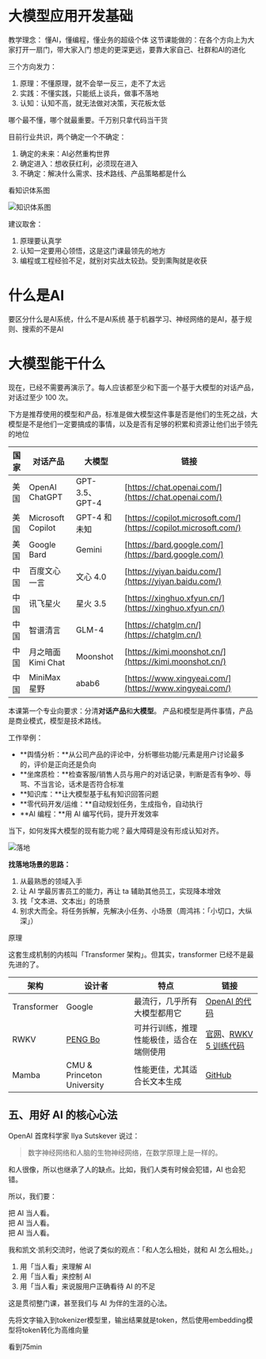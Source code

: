 # 大模型应用开发基础

教学理念：
懂AI，懂编程，懂业务的超级个体
这节课能做的：在各个方向上为大家打开一扇门，带大家入门
想走的更深更远，要靠大家自己、社群和AI的进化

三个方向发力：

1. 原理：不懂原理，就不会举一反三，走不了太远
2. 实践：不懂实践，只能纸上谈兵，做事不落地
3. 认知：认知不高，就无法做对决策，天花板太低

哪个最不懂，哪个就最重要。千万别只拿代码当干货

目前行业共识，两个确定一个不确定：

1. 确定的未来：AI必然重构世界
2. 确定进入：想收获红利，必须现在进入
3. 不确定：解决什么需求、技术路线、产品策略都是什么

看知识体系图

![知识体系图](structure.png)

建议取舍：

1. 原理要认真学
2. 认知一定要用心领悟，这是这门课最领先的地方
3. 编程或工程经验不足，就别对实战太较劲。受到熏陶就是收获

# 什么是AI

要区分什么是AI系统，什么不是AI系统
基于机器学习、神经网络的是AI，基于规则、搜索的不是AI

# 大模型能干什么

现在，已经不需要再演示了。每人应该都至少和下面一个基于大模型的对话产品，对话过至少 100 次。

下方是推荐使用的模型和产品，标准是做大模型这件事是否是他们的生死之战，大模型是不是他们一定要搞成的事情，以及是否有足够的积累和资源让他们出于领先的地位

| 国家 | 对话产品           | 大模型         | 链接                                                             |
| ---- | ------------------ | -------------- | ---------------------------------------------------------------- |
| 美国 | OpenAI ChatGPT     | GPT-3.5、GPT-4 | [https://chat.openai.com/](https://chat.openai.com/)             |
| 美国 | Microsoft Copilot  | GPT-4 和未知   | [https://copilot.microsoft.com/](https://copilot.microsoft.com/) |
| 美国 | Google Bard        | Gemini         | [https://bard.google.com/](https://bard.google.com/)             |
| 中国 | 百度文心一言       | 文心 4.0       | [https://yiyan.baidu.com/](https://yiyan.baidu.com/)             |
| 中国 | 讯飞星火           | 星火 3.5       | [https://xinghuo.xfyun.cn/](https://xinghuo.xfyun.cn/)           |
| 中国 | 智谱清言           | GLM-4          | [https://chatglm.cn/](https://chatglm.cn/)                       |
| 中国 | 月之暗面 Kimi Chat | Moonshot       | [https://kimi.moonshot.cn/](https://kimi.moonshot.cn/)           |
| 中国 | MiniMax 星野       | abab6          | [https://www.xingyeai.com/](https://www.xingyeai.com/)           |

本课第一个专业向要求：分清**对话产品**和**大模型**。
产品和模型是两件事情，产品是商业模式，模型是技术路线。

工作举例：

- **舆情分析：**从公司产品的评论中，分析哪些功能/元素是用户讨论最多的，评价是正向还是负向
- **坐席质检：**检查客服/销售人员与用户的对话记录，判断是否有争吵、辱骂、不当言论，话术是否符合标准
- **知识库：**让大模型基于私有知识回答问题
- **零代码开发/运维：**自动规划任务，生成指令，自动执行
- **AI 编程：**用 AI 编写代码，提升开发效率

当下，如何发挥大模型的现有能力呢？最大障碍是没有形成认知对齐。

![落地](landing.jpg)

<div class="alert alert-success">
<b>找落地场景的思路：</b>
<ol>
<li>从最熟悉的领域入手</li>
<li>让 AI 学最厉害员工的能力，再让 ta 辅助其他员工，实现降本增效</li>
<li>找「文本进、文本出」的场景</li>
<li>别求大而全。将任务拆解，先解决小任务、小场景（周鸿祎：「小切口，大纵深」）</li>
</ol>
</div>

原理

这套生成机制的内核叫「Transformer 架构」。但其实，transformer 已经不是最先进的了。

| 架构        | 设计者                                               | 特点                                     | 链接                                                                                                   |
| ----------- | ---------------------------------------------------- | ---------------------------------------- | ------------------------------------------------------------------------------------------------------ |
| Transformer | Google                                               | 最流行，几乎所有大模型都用它             | [OpenAI 的代码](https://github.com/openai/finetune-transformer-lm/blob/master/train.py)                |
| RWKV        | [PENG Bo](https://www.zhihu.com/people/bopengbopeng) | 可并行训练，推理性能极佳，适合在端侧使用 | [官网](https://www.rwkv.com/)、[RWKV 5 训练代码](https://github.com/BlinkDL/RWKV-LM/tree/main/RWKV-v5) |
| Mamba       | CMU & Princeton University                           | 性能更佳，尤其适合长文本生成             | [GitHub](https://github.com/state-spaces/mamba)                                                        |

## 五、用好 AI 的核心心法

OpenAI 首席科学家 Ilya Sutskever 说过：

> 数字神经网络和人脑的生物神经网络，在数学原理上是一样的。

和人很像，所以也继承了人的缺点。比如，我们人类有时候会犯错，AI 也会犯错。

所以，我们要：

<div class="alert alert-success">
把 AI 当人看。<br>
把 AI 当人看。<br>
把 AI 当人看。
</div>

我和凯文·凯利交流时，他说了类似的观点：「和人怎么相处，就和 AI 怎么相处。」

1. 用「当人看」来理解 AI
2. 用「当人看」来控制 AI
3. 用「当人看」来说服用户正确看待 AI 的不足

这是贯彻整门课，甚至我们与 AI 为伴的生涯的心法。

先将文字输入到tokenizer模型里，输出结果就是token，然后使用embedding模型将token转化为高维向量

看到75min
